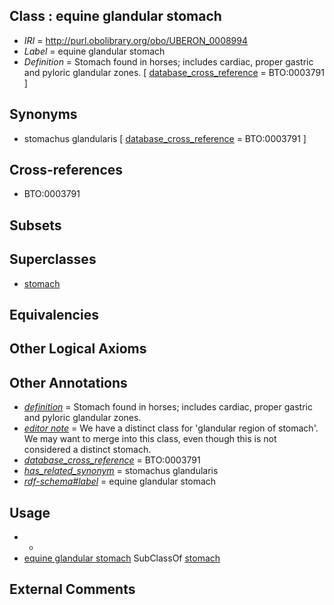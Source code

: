 
## Class : equine glandular stomach

 * *IRI* = http://purl.obolibrary.org/obo/UBERON_0008994
 * *Label* = equine glandular stomach
 * *Definition* = Stomach found in horses; includes cardiac, proper gastric and pyloric glandular zones. [ [database_cross_reference](../../ef/oboInOwl#hasDbXref.md) = BTO:0003791 ]

## Synonyms

 * stomachus glandularis [ [database_cross_reference](../../ef/oboInOwl#hasDbXref.md) = BTO:0003791 ]

## Cross-references

 * BTO:0003791

## Subsets


## Superclasses

 * [stomach](../../UBERON/45/UBERON_0000945.md)

## Equivalencies


## Other Logical Axioms


## Other Annotations

 * *[definition](../../IAO/15/IAO_0000115.md)* = Stomach found in horses; includes cardiac, proper gastric and pyloric glandular zones.
 * *[editor note](../../IAO/16/IAO_0000116.md)* = We have a distinct class for 'glandular region of stomach'. We may want to merge into this class, even though this is not considered a distinct stomach.
 * *[database_cross_reference](../../ef/oboInOwl#hasDbXref.md)* = BTO:0003791
 * *[has_related_synonym](../../ym/oboInOwl#hasRelatedSynonym.md)* = stomachus glandularis
 * *[rdf-schema#label](../../el/rdf-schema#label.md)* = equine glandular stomach

## Usage

 * -
 * [equine glandular stomach](../../UBERON/94/UBERON_0008994.md) SubClassOf [stomach](../../UBERON/45/UBERON_0000945.md)

## External Comments

